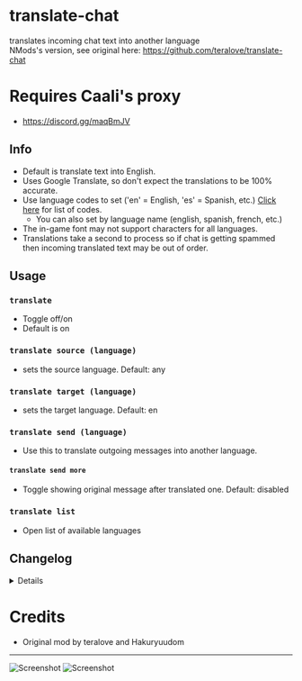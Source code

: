 # translate-chat
translates incoming chat text into another language<br />
NMods's version, see original here: https://github.com/teralove/translate-chat

# Requires Caali's proxy
- https://discord.gg/maqBmJV

## Info
- Default is translate text into English.
- Uses Google Translate, so don't expect the translations to be 100% accurate.
- Use language codes to set ('en' = English, 'es' = Spanish, etc.) [Click here](https://pastebin.com/raw/fe0ZQynE) for list of codes.
  - You can also set by language name (english, spanish, french, etc.)
- The in-game font may not support characters for all languages.
- Translations take a second to process so if chat is getting spammed then incoming translated text may be out of order.

## Usage
### `translate`
- Toggle off/on
- Default is on

### `translate source (language)`
- sets the source language. Default: any

### `translate target (language)`
- sets the target language. Default: en

### `translate send (language)`
- Use this to translate outgoing messages into another language.

#### `translate send more`
- Toggle showing original message after translated one. Default: disabled

### `translate list`
- Open list of available languages

## Changelog
<details>
    1.7 (by NMods)<br>
    - changed google translate api (old one didnt work anymore)<br>
    - disabled in global channels<br>
    - additional transliteration if google produces shit results<br>
    - added ~10 languages<br>
    - update S_CHAT and S_WHISPER to 3<br>
    1.6 (by NMods)<br>
    - added transliteration (you can now translate yourself to for example Japanese and it will show in chat)<br>
    - added ~40 languages<br>
    - code changes<br>
    - qol changes<br>
    - config changes<br>
    1.5 (by Haku)<br>
    - Added Send Mode<br>
    1.4 (by Haku)<br>
    - Autoupdate + new commands<br>
    1.3<br>
    - Renamed dependencies folder into node_modules<br>
    1.2<br>
    - Fix: Whispers and private chat not working.<br>
    1.1<br>
    - included missing dependencies<br>
    - removed trailing whitespaces which was causing unnecessary messages being received.<br>
    1.0<br>
    - initial release<br>

</details>

# Credits
- Original mod by teralove and Hakuryuudom

---

![Screenshot](https://i.imgur.com/0PoWcTD.png)
![Screenshot](https://i.imgur.com/Sxm8Uy8.png)
